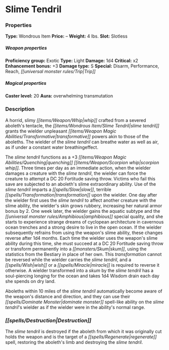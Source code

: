 ﻿---
Title: "Slime Tendril"
Type: "Wondrous Item"
Price: "–"
Weight: "4 lbs."
Slot: "Slotless"
Proficiency group: "Exotic"
Weapon properties Type: "Light"
Damage: "1d4"
Critical: "x2"
Enhancement bonus: "+3"
Damage type: "S"
Special: "Disarm, Performance, Reach, Trip"
Caster level: "20"
Aura: "overwhelming transmutation"
Description: |
  "A horrid, slimy whip crafted from a severed aboleth's tentacle, the _slime tendril_ grants the wielder unpleasant transformative powers akin to those of the aboleths. The wielder of the _slime tendril_ can breathe water as well as air, as if under a constant _water breathing_effect.
  The _slime tendril_ functions as a _+3 quenching scorpion whip_. Three times per day as an immediate action, when the wielder damages a creature with the _slime tendril_, the wielder can force the creature to attempt a DC 20 Fortitude saving throw. Victims who fail this save are subjected to an aboleth's slime extraordinary ability. Use of the _slime tendril_ imparts a slow, terrible transformation upon the wielder. One day after the wielder first uses the _slime tendril_ to affect another creature with the slime ability, the wielder's skin grows rubbery, increasing her natural armor bonus by 2. One week later, the wielder gains the aquatic subtype and the amphibious special quality, and she starts to experience strange dreams of cyclopean architecture in cavernous ocean trenches and a strong desire to live in the open ocean. If the wielder subsequently refrains from using the weapon's slime ability, these changes reverse after 1d4 months. Each time the wielder uses the weapon's slime ability during this time, she must succeed at a DC 20 Fortitude saving throw or transform permanently into a skum, using the statistics from the _Bestiary_ in place of her own. This transformation cannot be reversed while the wielder carries the _slime tendril_, and a _wish_ or a _miracle_ is required to reverse it otherwise. A wielder transformed into a skum by the _slime tendril_ has a soul-piercing longing for the ocean and takes 1d4 Wisdom drain each day she spends on dry land.
  Aboleths within 10 miles of the _slime tendril_ automatically become aware of the weapon's distance and direction, and they can use their _dominate monster_ spell-like ability on the slime tendril's wielder as if the wielder were in the ability's normal range."
Destruction: |
  "The slime tendril is destroyed if the aboleth from which it was originally cut holds the weapon and is the target of a _regenerate_ spell, restoring the aboleth's limb and destroying the slime tendril."
Sources: "['Pathfinder #122: Into the Shattered Continent']"
---

# Slime Tendril

### Properties

**Type:** Wondrous Item **Price:** – **Weight:** 4 lbs. **Slot:** Slotless

##### Weapon properties

**Proficiency group:** Exotic **Type:** Light **Damage:** 1d4 **Critical:** x2 **Enhancement bonus:** +3 **Damage type:** S **Special:** Disarm, Performance, Reach, _[[universal monster rules/Trip|Trip]]_

##### Magical properties

**Caster level:** 20 **Aura:** overwhelming transmutation

### Description

A horrid, slimy _[[items/Weapon/Whip|whip]]_ crafted from a severed aboleth's tentacle, the _[[items/Wondrous Item/Slime Tendril|slime tendril]]_ grants the wielder unpleasant _[[items/Weapon Magic Abilities/Transformative|transformative]]_ powers akin to those of the aboleths. The wielder of the _slime tendril_ can breathe water as well as air, as if under a constant water breathingeffect.

The _slime tendril_ functions as a +3 _[[items/Weapon Magic Abilities/Quenching|quenching]]_ _[[items/Weapon/Scorpion whip|scorpion whip]]_. Three times per day as an immediate action, when the wielder damages a creature with the _slime tendril_, the wielder can force the creature to attempt a DC 20 Fortitude saving throw. Victims who fail this save are subjected to an aboleth's slime extraordinary ability. Use of the _slime tendril_ imparts a _[[spells/Slow|slow]]_, terrible _[[spells/Transformation|transformation]]_ upon the wielder. One day after the wielder first uses the _slime tendril_ to affect another creature with the slime ability, the wielder's skin grows rubbery, increasing her natural armor bonus by 2. One week later, the wielder gains the aquatic subtype and the _[[universal monster rules/Amphibious|amphibious]]_ special quality, and she starts to experience strange dreams of cyclopean architecture in cavernous ocean trenches and a strong desire to live in the open ocean. If the wielder subsequently refrains from using the weapon's slime ability, these changes reverse after 1d4 months. Each time the wielder uses the weapon's slime ability during this time, she must succeed at a DC 20 Fortitude saving throw or transform permanently into a _[[monsters/Skum|skum]]_, using the statistics from the Bestiary in place of her own. This _transformation_ cannot be reversed while the wielder carries the _slime tendril_, and a _[[spells/Wish|wish]]_ or a _[[spells/Miracle|miracle]]_ is required to reverse it otherwise. A wielder transformed into a _skum_ by the _slime tendril_ has a soul-piercing longing for the ocean and takes 1d4 Wisdom drain each day she spends on dry land.

Aboleths within 10 miles of the _slime tendril_ automatically become aware of the weapon's distance and direction, and they can use their _[[spells/Dominate Monster|dominate monster]]_ spell-like ability on the _slime tendril_'s wielder as if the wielder were in the ability's normal range.

### _[[spells/Destruction|Destruction]]_

The _slime tendril_ is destroyed if the aboleth from which it was originally cut holds the weapon and is the target of a _[[spells/Regenerate|regenerate]]_ spell, restoring the aboleth's limb and destroying the _slime tendril_.

